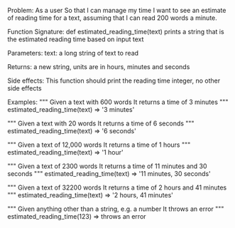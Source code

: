 Problem:
As a user
So that I can manage my time
I want to see an estimate of reading time for a text, assuming that I can read 200 words a minute.


Function Signature:
def estimated_reading_time(text)
    prints a string that is the estimated reading time based on input text

Parameters:
    text: a long string of text to read

Returns:
    a new string, units are in hours, minutes and seconds

Side effects:
    This function should print the reading time integer, no other side effects


Examples:
"""
Given a text with 600 words
It returns a time of 3 minutes
"""
estimated_reading_time(text) => '3 minutes'

"""
Given a text with 20 words
It returns a time of 6 seconds
"""
estimated_reading_time(text) => '6 seconds'

"""
Given a text of 12,000 words
It returns a time of 1 hours
"""
estimated_reading_time(text) => '1 hour'

"""
Given a text of 2300 words
It returns a time of 11 minutes and 30 seconds
"""
estimated_reading_time(text) => '11 minutes, 30 seconds'

"""
Given a text of 32200 words
It returns a time of 2 hours and 41 minutes
"""
estimated_reading_time(text) => '2 hours, 41 minutes'

"""
Given anything other than a string, e.g. a number
It throws an error
"""
estimated_reading_time(123) => throws an error